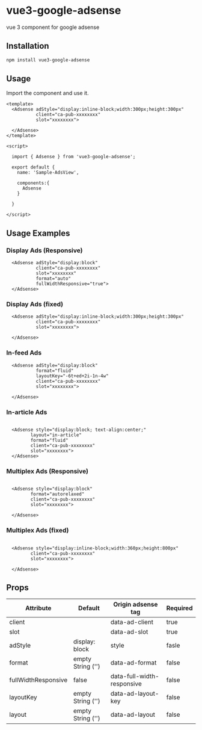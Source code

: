 # vue3-google-adsense

vue 3 component for google adsense

## Installation

```bash
npm install vue3-google-adsense
```


## Usage

Import the component and use it.

```vue
<template>
  <Adsense adStyle="display:inline-block;width:300px;height:300px"
           client="ca-pub-xxxxxxxx"
           slot="xxxxxxxx">
    
  </Adsense>
</template>

<script>
  
  import { Adsense } from 'vue3-google-adsense';

  export default {
    name: 'Sample-AdsView',
    
    components:{
      Adsense
    }
    
  }

</script>
```


## Usage Examples

### Display Ads (Responsive)

```vue
  <Adsense adStyle="display:block"
           client="ca-pub-xxxxxxxx"
           slot="xxxxxxxx"
           format="auto"
           fullWidthResponsive="true">
  </Adsense>
```

### Display Ads (fixed)

```vue
  <Adsense adStyle="display:inline-block;width:300px;height:300px"
           client="ca-pub-xxxxxxxx"
           slot="xxxxxxxx">
    
  </Adsense>
```


### In-feed Ads

```vue
  <Adsense adStyle="display:block"
           format="fluid"
           layoutKey="-6t+ed+2i-1n-4w"
           client="ca-pub-xxxxxxxx"
           slot="xxxxxxxx">

  </Adsense>
```

### In-article Ads

```vue

  <Adsense style="display:block; text-align:center;"
         layout="in-article"
         format="fluid"
         client="ca-pub-xxxxxxxx"
         slot="xxxxxxxx">
  </Adsense>
```

### Multiplex Ads (Responsive)
```vue

  <Adsense style="display:block"
         format="autorelaxed"
         client="ca-pub-xxxxxxxx"
         slot="xxxxxxxx">
      
  </Adsense>
```

### Multiplex Ads (fixed)
```vue

  <Adsense style="display:inline-block;width:360px;height:800px"
         client="ca-pub-xxxxxxxx"
         slot="xxxxxxxx">
      
  </Adsense>
```

## Props

| Attribute | Default            | Origin adsense tag         | Required |
|-----------|--------------------|----------------------------|----------|
| client    |                    | data-ad-client             | true     |
| slot      |                    | data-ad-slot               | true     |
| adStyle   | display: block     | style                      | fasle    |
| format    | empty String ('')  | data-ad-format             | false    |
| fullWidthResponsive    | false              | data-full-width-responsive | false    |
| layoutKey    | empty String ('')  | data-ad-layout-key         | false    |
|layout| empty String ('')  | data-ad-layout                           | false    |
